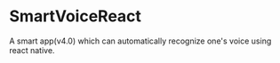 # SmartVoiceReact
A smart app(v4.0) which can automatically recognize one's voice using react native.
